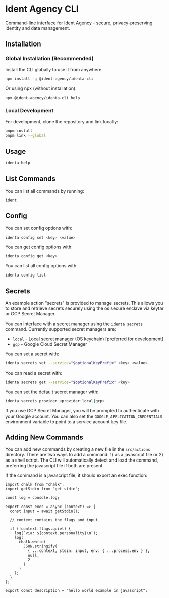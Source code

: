 # Ident Agency CLI

Command-line interface for Ident Agency - secure, privacy-preserving identity and data management.

## Installation

### Global Installation (Recommended)

Install the CLI globally to use it from anywhere:

```bash
npm install -g @ident-agency/identa-cli
```

Or using npx (without installation):

```bash
npx @ident-agency/identa-cli help
```

### Local Development

For development, clone the repository and link locally:

```bash
pnpm install
pnpm link --global
```

## Usage

```bash
identa help
```

## List Commands

You can list all commands by running:

```bash
ident
```

## Config

You can set config options with:

```bash
identa config set <key> <value>
```

You can get config options with:

```bash
identa config get <key>
```

You can list all config options with:

```bash
identa config list
```

## Secrets

An example action "secrets" is provided to manage secrets. This allows you to store and retrieve secrets securely using the os secure enclave via keytar or GCP Secret Manager.

You can interface with a secret manager using the `identa secrets` command. Currently supported secret managers are:

- `local` - Local secret manager (OS keychain) [preferred for development]
- `gcp` - Google Cloud Secret Manager

You can set a secret with:

```bash
identa secrets set --service="$optionalKeyPrefix" <key> <value>
```

You can read a secret with:

```bash
identa secrets get --service="$optionalKeyPrefix" <key>
```

You can set the default secret manager with:

```bash
identa secrets provider <provider:local|gcp>
```

If you use GCP Secret Manager, you will be prompted to authenticate with your Google account. You can also set the `GOOGLE_APPLICATION_CREDENTIALS` environment variable to point to a service account key file.

## Adding New Commands

You can add new commands by creating a new file in the `src/actions` directory. There are two ways to add a command: 1) as a javascript file or 2) as a shell script. The CLI will automatically detect and load the command, preferring the javascript file if both are present.

If the command is a javascript file, it should export an exec function:

```
import chalk from "chalk";
import getStdin from "get-stdin";

const log = console.log;

export const exec = async (context) => {
  const input = await getStdin();

  // context contains the flags and input

  if (!context.flags.quiet) {
    log(`via: ${context.personality}\n`);
    log(
      chalk.white(
        JSON.stringify(
          { ...context, stdin: input, env: { ...process.env } },
          null,
          2
        )
      )
    );
  }
};

export const description = "hello world example in javascript";
```
